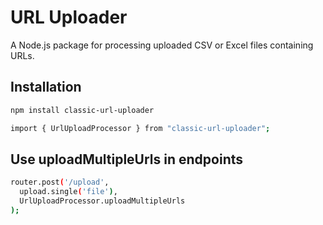 # URL Uploader

A Node.js package for processing uploaded CSV or Excel files containing URLs.

## Installation

```bash
npm install classic-url-uploader
```

```bash
import { UrlUploadProcessor } from "classic-url-uploader";
```

## Use uploadMultipleUrls in endpoints
```bash
router.post('/upload',
  upload.single('file'),
  UrlUploadProcessor.uploadMultipleUrls
);
```
